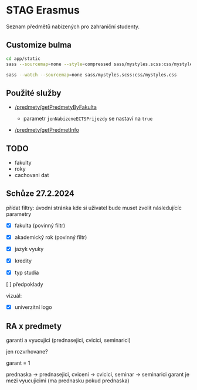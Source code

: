 # STAG Erasmus

Seznam předmětů nabízených pro zahraniční studenty.

## Customize bulma

```bash
cd app/static
sass --sourcemap=none --style=compressed sass/mystyles.scss:css/mystyles.css
```

```bash
sass --watch --sourcemap=none sass/mystyles.scss:css/mystyles.css
```

## Použité služby

- [/predmety/getPredmetyByFakulta](https://ws.ujep.cz/ws/services/rest2/predmety/getPredmetyByFakulta)
  - parametr `jenNabizeneECTSPrijezdy` se nastaví na `true`

- [/predmety/getPredmetInfo](https://ws.ujep.cz/ws/services/rest2/predmety/getPredmetInfo)

## TODO

- fakulty
- roky
- cachovani dat

## Schůze 27.2.2024

přídat filtry:
úvodní stránka kde si uživatel bude muset zvolit následujícíc parametry

- [x] fakulta (povinný filtr)
- [x] akademický rok (povinný filtr)

- [x] jazyk vyuky
- [x] kredity
- [x] typ studia

[ ] předpoklady

vizuál:

- [x] univerzitní logo


## RA x predmety

garanti a vyucujici (prednasejici, cvicici, seminarici)

jen rozvrhovane?

garant = 1

prednaska -> prednasejici, cviceni -> cvicici, seminar -> seminarici
garant je mezi vyucujicimi (ma prednasku pokud prednaska)

